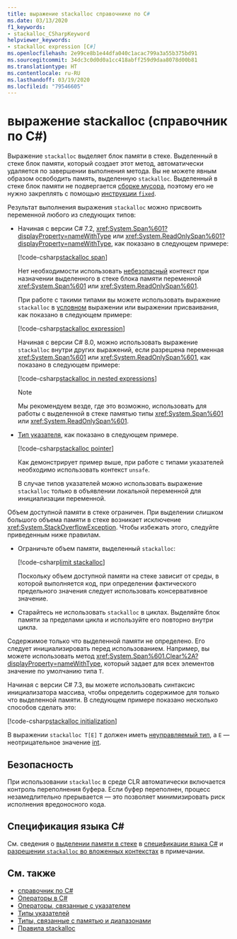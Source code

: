 ```yaml
---
title: выражение stackalloc справочнике по C#
ms.date: 03/13/2020
f1_keywords:
- stackalloc_CSharpKeyword
helpviewer_keywords:
- stackalloc expression [C#]
ms.openlocfilehash: 2e99ce8b1e44dfa040c1acac799a3a55b375bd91
ms.sourcegitcommit: 34dc3c0d0d0a1cc418abff259d9daa8078d00b81
ms.translationtype: HT
ms.contentlocale: ru-RU
ms.lasthandoff: 03/19/2020
ms.locfileid: "79546605"
---
```

# <a name="stackalloc-expression-c-reference"></a>выражение stackalloc (справочник по C#)

Выражение `stackalloc` выделяет блок памяти в стеке. Выделенный в стеке блок памяти, который создает этот метод, автоматически удаляется по завершении выполнения метода. Вы не можете явным образом освободить память, выделенную `stackalloc`. Выделенный в стеке блок памяти не подвергается [сборке мусора](../../../standard/garbage-collection/index.md), поэтому его не нужно закреплять с помощью [инструкции `fixed`](../keywords/fixed-statement.md).

Результат выполнения выражения `stackalloc` можно присвоить переменной любого из следующих типов:

- Начиная с версии C# 7.2, <xref:System.Span%601?displayProperty=nameWithType> или <xref:System.ReadOnlySpan%601?displayProperty=nameWithType>, как показано в следующем примере:

  [!code-csharp[stackalloc span](snippets/StackallocOperator.cs#AssignToSpan)]

  Нет необходимости использовать [небезопасный](../keywords/unsafe.md) контекст при назначении выделенного в стеке блока памяти переменной <xref:System.Span%601> или <xref:System.ReadOnlySpan%601>.

  При работе с такими типами вы можете использовать выражение `stackalloc` в [условном](conditional-operator.md) выражении или выражении присваивания, как показано в следующем примере:

  [!code-csharp[stackalloc expression](snippets/StackallocOperator.cs#AsExpression)]

  Начиная с версии C# 8.0, можно использовать выражение `stackalloc` внутри других выражений, если разрешена переменная <xref:System.Span%601> или <xref:System.ReadOnlySpan%601>, как показано в следующем примере:

  [!code-csharp[stackalloc in nested expressions](snippets/StackallocOperator.cs#Nested)]

  > [!NOTE]
  > Мы рекомендуем везде, где это возможно, использовать для работы с выделенной в стеке памятью типы <xref:System.Span%601> или <xref:System.ReadOnlySpan%601>.

- [Тип указателя](../../programming-guide/unsafe-code-pointers/pointer-types.md), как показано в следующем примере.

  [!code-csharp[stackalloc pointer](snippets/StackallocOperator.cs#AssignToPointer)]

  Как демонстрирует пример выше, при работе с типами указателей необходимо использовать контекст `unsafe`.

  В случае типов указателей можно использовать выражение `stackalloc` только в объявлении локальной переменной для инициализации переменной.

Объем доступной памяти в стеке ограничен. При выделении слишком большого объема памяти в стеке возникает исключение <xref:System.StackOverflowException>. Чтобы избежать этого, следуйте приведенным ниже правилам.

- Ограничьте объем памяти, выделенный `stackalloc`:

  [!code-csharp[limit stackalloc](snippets/StackallocOperator.cs#LimitStackalloc)]

  Поскольку объем доступной памяти на стеке зависит от среды, в которой выполняется код, при определении фактического предельного значения следует использовать консервативное значение.

- Старайтесь не использовать `stackalloc` в циклах. Выделяйте блок памяти за пределами цикла и используйте его повторно внутри цикла.

Содержимое только что выделенной памяти не определено. Его следует инициализировать перед использованием. Например, вы можете использовать метод <xref:System.Span%601.Clear%2A?displayProperty=nameWithType>, который задает для всех элементов значение по умолчанию типа `T`.

Начиная с версии C# 7.3, вы можете использовать синтаксис инициализатора массива, чтобы определить содержимое для только что выделенной памяти. В следующем примере показано несколько способов сделать это:

[!code-csharp[stackalloc initialization](snippets/StackallocOperator.cs#StackallocInit)]

В выражении `stackalloc T[E]` `T` должен иметь [неуправляемый тип](../builtin-types/unmanaged-types.md), а `E` — неотрицательное значение [int](../builtin-types/integral-numeric-types.md).

## <a name="security"></a>Безопасность

При использовании `stackalloc` в среде CLR автоматически включается контроль переполнения буфера. Если буфер переполнен, процесс незамедлительно прерывается — это позволяет минимизировать риск исполнения вредоносного кода.

## <a name="c-language-specification"></a>Спецификация языка C#

См. сведения о [выделении памяти в стеке](~/_csharplang/spec/unsafe-code.md#stack-allocation) в [спецификации языка C#](~/_csharplang/spec/introduction.md) и [разрешении `stackalloc` во вложенных контекстах](~/_csharplang/proposals/csharp-8.0/nested-stackalloc.md) в примечании.

## <a name="see-also"></a>См. также

- [справочник по C#](../index.md)
- [Операторы в C#](index.md)
- [Операторы, связанные с указателем](pointer-related-operators.md)
- [Типы указателей](../../programming-guide/unsafe-code-pointers/pointer-types.md)
- [Типы, связанные с памятью и диапазонами](../../../standard/memory-and-spans/index.md)
- [Правила stackalloc](https://vcsjones.dev/2020/02/24/stackalloc/)
